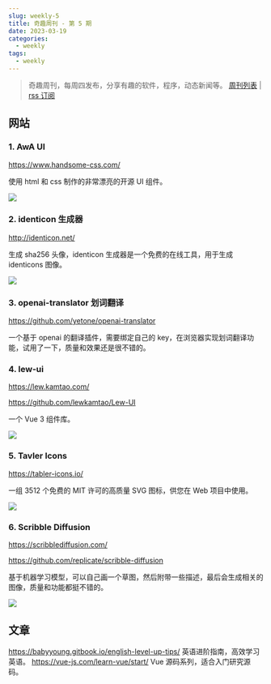 ```yaml
---
slug: weekly-5
title: 奇趣周刊 - 第 5 期
date: 2023-03-19
categories:
  - weekly
tags:
  - weekly
---
```


> 奇趣周刊，每周四发布，分享有趣的软件，程序，动态新闻等。 [周刊列表](/categories/weekly/) | [rss 订阅](/categories/weekly/index.xml)  


## 网站

### 1. AwA UI
https://www.handsome-css.com/

使用 html 和 css 制作的非常漂亮的开源 UI 组件。

![](https://user-images.githubusercontent.com/65840178/223012525-7e2d1b66-fea5-4709-880e-1abc4e091fc7.png)

### 2. identicon 生成器
http://identicon.net/

生成 sha256 头像，identicon 生成器是一个免费的在线工具，用于生成 identicons 图像。

![](https://user-images.githubusercontent.com/65840178/223012773-2a102a5d-5dd1-4d3d-b2c6-ad07d2e9a30c.png)

### 3. openai-translator 划词翻译
https://github.com/yetone/openai-translator

一个基于 openai 的翻译插件，需要绑定自己的 key，在浏览器实现划词翻译功能，试用了一下，质量和效果还是很不错的。

### 4. lew-ui
https://lew.kamtao.com/

https://github.com/lewkamtao/Lew-UI

一个 Vue 3 组件库。

![](https://user-images.githubusercontent.com/65840178/223326329-42d7311f-4fbf-465f-a998-a5d8d9b2df0e.png)

### 5. Tavler Icons
https://tabler-icons.io/

一组 3512 个免费的 MIT 许可的高质量 SVG 图标，供您在 Web 项目中使用。

![](https://user-images.githubusercontent.com/65840178/223887928-8e489bda-3ecf-4a91-b30d-3f460e4222dc.png)

### 6. Scribble Diffusion
https://scribblediffusion.com/

https://github.com/replicate/scribble-diffusion

基于机器学习模型，可以自己画一个草图，然后附带一些描述，最后会生成相关的图像，质量和功能都挺不错的。

![](https://user-images.githubusercontent.com/65840178/224261272-7e0deaa0-9887-4b3a-a690-efc210d03f6a.png)

## 文章

https://babyyoung.gitbook.io/english-level-up-tips/ 英语进阶指南，高效学习英语。
https://vue-js.com/learn-vue/start/ Vue 源码系列，适合入门研究源码。